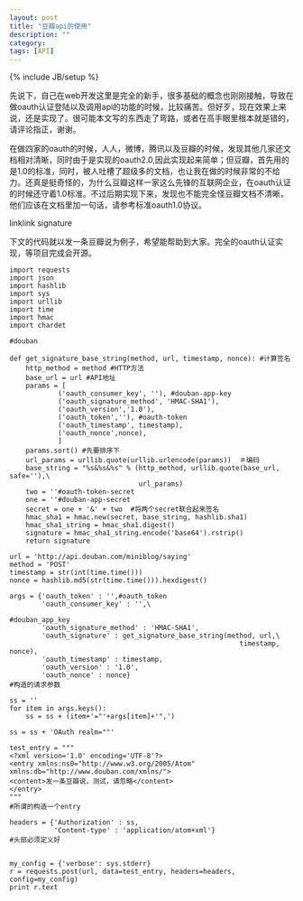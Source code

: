 ```yaml
---
layout: post
title: "豆瓣api的使用"
description: ""
category: 
tags: [API]
---
```

{% include JB/setup %}

先说下，自己在web开发这里是完全的新手，很多基础的概念也刚刚接触，导致在做oauth认证登陆以及调用api的功能的时候，比较痛苦。但好歹，现在效果上来说，还是实现了。很可能本文写的东西走了弯路，或者在高手眼里根本就是错的，请评论指正，谢谢。

在做四家的oauth的时候，人人，微博，腾讯以及豆瓣的时候，发现其他几家还文档相对清晰，同时由于是实现的oauth2.0,因此实现起来简单；但豆瓣，首先用的是1.0的标准，同时，被人吐槽了超级多的文档，也让我在做的时候非常的不给力。还真是挺奇怪的，为什么豆瓣这样一家这么先锋的互联网企业，在oauth认证的时候还守着1.0标准。不过后期实现下来，发现也不能完全怪豆瓣文档不清晰，他们应该在文档里加一句话，请参考标准oauth1.0协议。

linklink signature

下文的代码就以发一条豆瓣说为例子，希望能帮助到大家。完全的oauth认证实现，等项目完成会开源。

	import requests
	import json
	import hashlib
    import sys
    import urllib
    import time
    import hmac
    import chardet
    
    #douban
    
    def get_signature_base_string(method, url, timestamp, nonce): #计算签名
        http_method = method #HTTP方法
        base_url = url #API地址
        params = [
                ('oauth_consumer_key', ''), #douban-app-key
                ('oauth_signature_method', 'HMAC-SHA1'),
                ('oauth_version','1.0'),
                ('oauth_token',''), #oauth-token
                ('oauth_timestamp', timestamp),
                ('oauth_nonce',nonce),
                ]
        params.sort() #先要排序下
        url_params = urllib.quote(urllib.urlencode(params))  ＃编码
        base_string = "%s&%s&%s" % (http_method, urllib.quote(base_url, safe=''),\
                                    url_params)
        two = ''#oauth-token-secret
        one = ''#douban-app-secret
        secret = one + '&' + two  #将两个secret联合起来签名
        hmac_sha1 = hmac.new(secret, base_string, hashlib.sha1)
        hmac_sha1_string = hmac_sha1.digest()
        signature = hmac_sha1_string.encode('base64').rstrip()
        return signature
    
    url = 'http://api.douban.com/miniblog/saying'
    method = 'POST'
    timestamp = str(int(time.time()))
    nonce = hashlib.md5(str(time.time())).hexdigest()
    
    args = {'oauth_token' : '',#oauth_token
            'oauth_consumer_key' : '',\
                                                                 #douban_app_key
            'oauth_signature_method' : 'HMAC-SHA1',
            'oauth_signature' : get_signature_base_string(method, url,\
                                                             timestamp, nonce),
            'oauth_timestamp' : timestamp,
            'oauth_version' : '1.0',
            'oauth_nonce' : nonce}
    #构造的请求参数
    
    ss = ''
    for item in args.keys():
        ss = ss + (item+'="'+args[item]+'",')
    
    ss = ss + 'OAuth realm=""'
    
    test_entry = """
    <?xml version='1.0' encoding='UTF-8'?>
    <entry xmlns:ns0="http://www.w3.org/2005/Atom" xmlns:db="http://www.douban.com/xmlns/">
    <content>发一条豆瓣说，测试，请忽略</content>
    </entry>
    """
    #所谓的构造一个entry
    
    headers = {'Authorization' : ss,
               'Content-type' : 'application/atom+xml'}
    #头部必须定义好
               
    
    my_config = {'verbose': sys.stderr}
    r = requests.post(url, data=test_entry, headers=headers, config=my_config)
    print r.text
    
    
